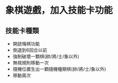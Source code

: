 # 象棋遊戲，加入技能卡功能
## 技能卡種類
- 開啟悔棋功能
- 倒退到6回合以前
- 強制破壞一顆棋(帥/將/士/象以外)
- 無視規則移動一次
- 隨機位置生出一顆隨機種類棋(帥/將/士/象以外)
- 移動兩次
